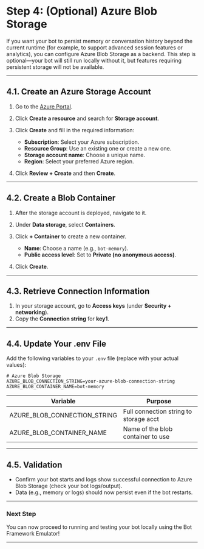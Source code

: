 # Step 4: (Optional) Azure Blob Storage

If you want your bot to persist memory or conversation history beyond the current runtime (for example, to support advanced session features or analytics), you can configure Azure Blob Storage as a backend. This step is optional—your bot will still run locally without it, but features requiring persistent storage will not be available.

---

## 4.1. Create an Azure Storage Account

1. Go to the [Azure Portal](https://portal.azure.com/).
2. Click **Create a resource** and search for **Storage account**.
3. Click **Create** and fill in the required information:

   * **Subscription**: Select your Azure subscription.
   * **Resource Group**: Use an existing one or create a new one.
   * **Storage account name**: Choose a unique name.
   * **Region**: Select your preferred Azure region.
4. Click **Review + Create** and then **Create**.

---

## 4.2. Create a Blob Container

1. After the storage account is deployed, navigate to it.
2. Under **Data storage**, select **Containers**.
3. Click **+ Container** to create a new container.

   * **Name**: Choose a name (e.g., `bot-memory`).
   * **Public access level**: Set to **Private (no anonymous access)**.
4. Click **Create**.

---

## 4.3. Retrieve Connection Information

1. In your storage account, go to **Access keys** (under **Security + networking**).
2. Copy the **Connection string** for **key1**.

---

## 4.4. Update Your .env File

Add the following variables to your `.env` file (replace with your actual values):

```env
# Azure Blob Storage
AZURE_BLOB_CONNECTION_STRING=your-azure-blob-connection-string
AZURE_BLOB_CONTAINER_NAME=bot-memory
```

| Variable                        | Purpose                                |
| ------------------------------- | -------------------------------------- |
| AZURE\_BLOB\_CONNECTION\_STRING | Full connection string to storage acct |
| AZURE\_BLOB\_CONTAINER\_NAME    | Name of the blob container to use      |

---

## 4.5. Validation

* Confirm your bot starts and logs show successful connection to Azure Blob Storage (check your bot logs/output).
* Data (e.g., memory or logs) should now persist even if the bot restarts.

---

### Next Step

You can now proceed to running and testing your bot locally using the Bot Framework Emulator!

---
<br><br>
